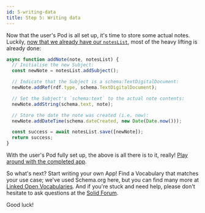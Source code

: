 ```yaml
---
id: 5-writing-data
title: Step 5: Writing data
---
```


Now that the user's Pod is all set up, it's time to store some actual notes. Luckily, [now that we
already have our `notesList`](4-data-model), most of the heavy lifting is already done:

```javascript
async function addNote(note, notesList) {
  // Initialise the new Subject:
  const newNote = notesList.addSubject();

  // Indicate that the Subject is a schema:TextDigitalDocument:
  newNote.addRef(rdf.type, schema.TextDigitalDocument);

  // Set the Subject's `schema:text` to the actual note contents:
  newNote.addString(schema.text, note);

  // Store the date the note was created (i.e. now):
  newNote.addDateTime(schema.dateCreated, new Date(Date.now()));

  const success = await notesList.save([newNote]);
  return success;
}
```

With the user's Pod fully set up, the above is all there is to it, really! [Play around with the
completed
app](https://codesandbox.io/s/github/Vinnl/notepod/tree/5-writing-data/?module=%2Fsrc%2FApp.tsx).

So what's next? Start writing your own App! Find a Vocabulary that matches your use case; we've used
Schema.org here, but you can find many more at [Linked Open
Vocabularies](https://lov.linkeddata.es/dataset/lov/). And if you're stuck and need help, please don't
hesitate to ask questions at the [Solid Forum](https://forum.solidproject.org/).


Good luck!
